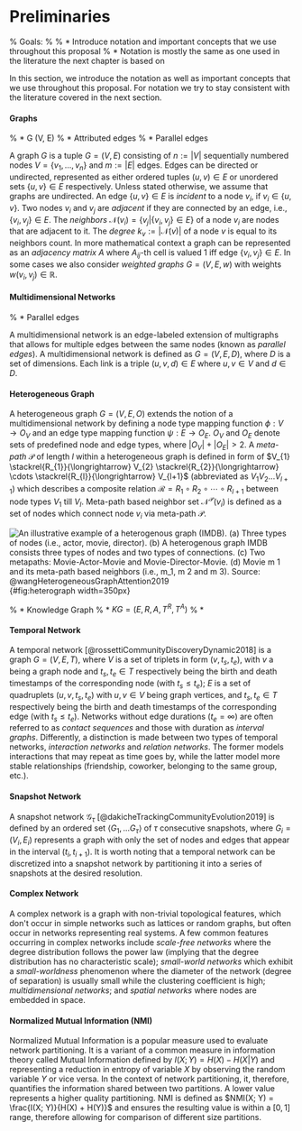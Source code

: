 # Preliminaries

% Goals:
% 
% * Introduce notation and important concepts that we use throughout this proposal
% * Notation is mostly the same as one used in the literature the next chapter is based on

In this section, we introduce the notation as well as important concepts that we use throughout this proposal. For notation we try to stay consistent with the literature covered in the next section.



#### Graphs

% * G (V, E)
%   * Attributed edges
%   * Parallel edges

A graph $G$ is a tuple $G = (V, E)$ consisting of $n := |V|$ sequentially numbered nodes $V = \{v_1, ..., v_n\}$ and $m := |E|$ edges. Edges can be directed or undirected, represented as either ordered tuples $(u, v) \in E$ or unordered sets $\{u, v\} \in E$ respectively. Unless stated otherwise, we assume that graphs are undirected. An edge $\{u, v\} \in E$ is *incident* to a node $v_i$, if $v_i \in \{u, v\}$. Two nodes $v_i$ and $v_j$ are *adjacent* if they are connected by an edge, i.e., $\{v_i, v_j\} \in E$.  The *neighbors*  $\mathcal{N}(v_i) = \{v_j|\{v_i, v_j\} \in E\}$ of a node $v_i$ are nodes that are adjacent to it. The *degree* $k_v := |\mathcal{N}(v)|$ of a node $v$ is equal to its neighbors count. In more mathematical context a graph can be represented as an *adjacency matrix* $A$ where $A_{ij}$-th cell is valued $1$ iff edge $\{v_i, v_j\} \in E$. In some cases we also consider *weighted graphs* $G = (V, E, w)$ with weights $w(v_i, v_j) \in \mathbb{R}$. 

#### Multidimensional Networks

% * Parallel edges

A multidimensional network is an edge-labeled extension of multigraphs that allows for multiple edges between the same nodes (known as *parallel edges*). A multidimensional network is defined as $G = (V, E, D)$, where $D$ is a set of dimensions. Each link is a triple $(u, v, d) \in E$ where $u, v \in V$ and $d \in D$.



#### Heterogeneous Graph

A heterogeneous graph $G = (V, E, O)$ extends the notion of a multidimensional network by defining a node type mapping function $\phi: V \rightarrow O_V$ and an edge type mapping function $\psi: E \rightarrow O_E$. $O_V$ and $O_E$ denote sets of predefined node and edge types, where $|O_V| + |O_E| > 2$. A *meta-path* $\mathcal{P}$ of length $l$ within a heterogeneous graph is defined in form of $V_{1} \stackrel{R_{1}}{\longrightarrow} V_{2} \stackrel{R_{2}}{\longrightarrow} \cdots \stackrel{R_{l}}{\longrightarrow} V_{l+1}$  (abbreviated as $V_1V_2...V_{l+1}$) which describes a composite relation $\mathcal{R} = R_1 \circ R_2 \circ \cdots \circ R_{l+1}$ between node types $V_1$ till $V_l$. Meta-path based neighbor set $\mathcal{N}^\mathcal{P}(v_i)$ is defined as a set of nodes which connect node $v_i$ via meta-path $\mathcal{P}$.



![An illustrative example of a heterogenous graph (IMDB). (a) Three types of nodes (i.e., actor, movie, director). (b) A heterogenous graph IMDB consists three types of nodes and two types of connections. (c) Two metapaths: Movie-Actor-Movie and Movie-Director-Movie. (d) Movie $m 1$ and its meta-path based neighbors (i.e., $m_1$, $m 2$ and $m 3$). Source: @wangHeterogeneousGraphAttention2019](/home/egordm/.config/marktext/images/e88fcd011c20074a1b3798f07a76b6f1f21c01bc.png){#fig:heterograph width=350px}



% * Knowledge Graph
% * $KG = (E, R, A, T^R, T^A)$
% * 



#### Temporal Network

A temporal network [@rossettiCommunityDiscoveryDynamic2018] is a graph $G = (V, E, T)$, where $V$ is a set of triplets in form $(v, t_s, t_e)$, with $v$ a being a graph node and $t_s, t_e \in T$ respectively being the birth and death timestamps of the corresponding node (with $t_s \leq t_e$); $E$ is a set of quadruplets $(u, v, t_s, t_e)$ with $u, v \in V$ being graph vertices, and $t_s, t_e \in T$ respectively being the birth and death timestamps of the corresponding edge (with $t_s \leq t_e$). Networks without edge durations ($t_e = \infty$) are often referred to as *contact sequences* and those with duration as *interval graphs*. Differently, a distinction is made between two types of temporal networks, *interaction networks* and *relation networks*. The former models interactions that may repeat as time goes by, while the latter model more stable relationships (friendship, coworker, belonging to the same group, etc.).



#### Snapshot Network

A snapshot network $\mathcal{G}_\tau$ [@dakicheTrackingCommunityEvolution2019] is defined by an ordered set $\langle G_1, ... G_\tau \rangle$ of $\tau$ consecutive snapshots, where $G_i = (V_i, E_i)$ represents a graph with only the set of nodes and edges that appear in the interval $(t_i, t_{i+1})$. It is worth noting that a temporal network can be discretized into a snapshot network by partitioning it into a series of snapshots at the desired resolution.



#### Complex Network

A complex network is a graph with non-trivial topological features, which don't occur in simple networks such as lattices or random graphs, but often occur in networks representing real systems. A few common features occurring in complex networks include *scale-free networks* where the degree distribution follows the power law (implying that the degree distribution has no characteristic scale); *small-world networks* which exhibit a *small-worldness* phenomenon where the diameter of the network (degree of separation) is usually small while the clustering coefficient is high; *multidimensional networks*; and *spatial networks* where nodes are embedded in space.





#### Normalized Mutual Information (NMI)

Normalized Mutual Information is a popular measure used to evaluate network partitioning. It is a variant of a common measure in information theory called Mutual Information defined by $I(X; Y) = H(X) - H(X| Y)$ and representing a reduction in entropy of variable $X$ by observing the random variable $Y$ or vice versa. In the context of network partitioning, it, therefore, quantifies the information shared between two partitions. A lower value represents a higher quality partitioning. NMI is defined as $NMI(X; Y) = \frac{I(X; Y)}{H(X) + H(Y)}$ and ensures the resulting value is within a $[0, 1]$ range, therefore allowing for comparison of different size partitions. 
